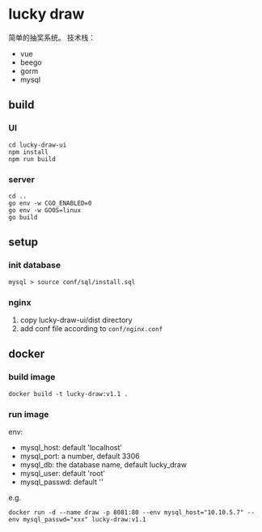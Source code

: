 # lucky draw
简单的抽奖系统。
技术栈：
- vue
- beego
- gorm
- mysql


## build
### UI
```
cd lucky-draw-ui
npm install
npm run build
```

### server
```
cd ..
go env -w CGO_ENABLED=0
go env -w GOOS=linux
go build
```


## setup
### init database
```
mysql > source conf/sql/install.sql
```
### nginx
1. copy lucky-draw-ui/dist directory
2. add conf file according to `conf/nginx.conf`

## docker
### build image
```
docker build -t lucky-draw:v1.1 .
```

### run image
env:
- mysql_host: default 'localhost'
- mysql_port: a number, default 3306
- mysql_db: the database name, default lucky_draw
- mysql_user: default 'root'
- mysql_passwd: default ''

e.g.
```
docker run -d --name draw -p 8081:80 --env mysql_host="10.10.5.7" --env mysql_passwd="xxx" lucky-draw:v1.1
```
